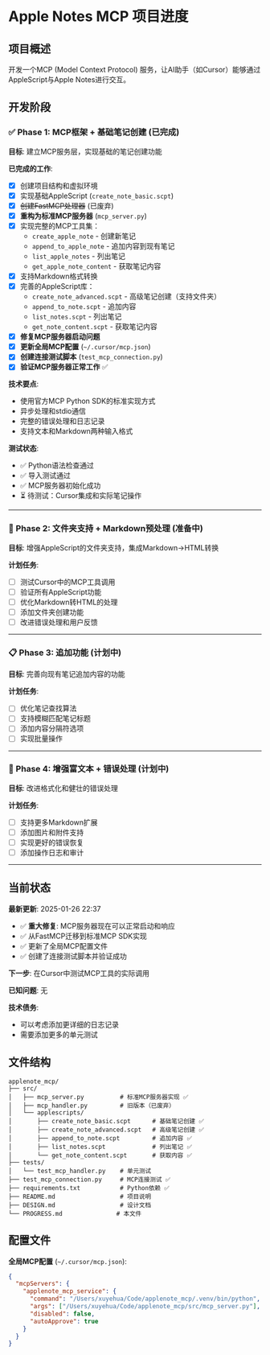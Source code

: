 # Apple Notes MCP 项目进度

## 项目概述
开发一个MCP (Model Context Protocol) 服务，让AI助手（如Cursor）能够通过AppleScript与Apple Notes进行交互。

## 开发阶段

### ✅ Phase 1: MCP框架 + 基础笔记创建 (已完成)

**目标**: 建立MCP服务层，实现基础的笔记创建功能

**已完成的工作**:
- [x] 创建项目结构和虚拟环境
- [x] 实现基础AppleScript (`create_note_basic.scpt`)
- [x] ~~创建FastMCP处理器~~ (已废弃)
- [x] **重构为标准MCP服务器** (`mcp_server.py`)
- [x] 实现完整的MCP工具集：
  - `create_apple_note` - 创建新笔记
  - `append_to_apple_note` - 追加内容到现有笔记
  - `list_apple_notes` - 列出笔记
  - `get_apple_note_content` - 获取笔记内容
- [x] 支持Markdown格式转换
- [x] 完善的AppleScript库：
  - `create_note_advanced.scpt` - 高级笔记创建（支持文件夹）
  - `append_to_note.scpt` - 追加内容
  - `list_notes.scpt` - 列出笔记
  - `get_note_content.scpt` - 获取笔记内容
- [x] **修复MCP服务器启动问题**
- [x] **更新全局MCP配置** (`~/.cursor/mcp.json`)
- [x] **创建连接测试脚本** (`test_mcp_connection.py`)
- [x] **验证MCP服务器正常工作** ✅

**技术要点**:
- 使用官方MCP Python SDK的标准实现方式
- 异步处理和stdio通信
- 完整的错误处理和日志记录
- 支持文本和Markdown两种输入格式

**测试状态**: 
- ✅ Python语法检查通过
- ✅ 导入测试通过  
- ✅ MCP服务器初始化成功
- ⏳ 待测试：Cursor集成和实际笔记操作

---

### 🔄 Phase 2: 文件夹支持 + Markdown预处理 (准备中)

**目标**: 增强AppleScript的文件夹支持，集成Markdown→HTML转换

**计划任务**:
- [ ] 测试Cursor中的MCP工具调用
- [ ] 验证所有AppleScript功能
- [ ] 优化Markdown转HTML的处理
- [ ] 添加文件夹创建功能
- [ ] 改进错误处理和用户反馈

---

### 📋 Phase 3: 追加功能 (计划中)

**目标**: 完善向现有笔记追加内容的功能

**计划任务**:
- [ ] 优化笔记查找算法
- [ ] 支持模糊匹配笔记标题
- [ ] 添加内容分隔符选项
- [ ] 实现批量操作

---

### 🎨 Phase 4: 增强富文本 + 错误处理 (计划中)

**目标**: 改进格式化和健壮的错误处理

**计划任务**:
- [ ] 支持更多Markdown扩展
- [ ] 添加图片和附件支持
- [ ] 实现更好的错误恢复
- [ ] 添加操作日志和审计

---

## 当前状态

**最新更新**: 2025-01-26 22:37
- ✅ **重大修复**: MCP服务器现在可以正常启动和响应
- ✅ 从FastMCP迁移到标准MCP SDK实现
- ✅ 更新了全局MCP配置文件
- ✅ 创建了连接测试脚本并验证成功

**下一步**: 在Cursor中测试MCP工具的实际调用

**已知问题**: 无

**技术债务**: 
- 可以考虑添加更详细的日志记录
- 需要添加更多的单元测试

## 文件结构

```
applenote_mcp/
├── src/
│   ├── mcp_server.py          # 标准MCP服务器实现 ✅
│   ├── mcp_handler.py         # 旧版本（已废弃）
│   └── applescripts/
│       ├── create_note_basic.scpt      # 基础笔记创建 ✅
│       ├── create_note_advanced.scpt   # 高级笔记创建 ✅
│       ├── append_to_note.scpt         # 追加内容 ✅
│       ├── list_notes.scpt             # 列出笔记 ✅
│       └── get_note_content.scpt       # 获取内容 ✅
├── tests/
│   └── test_mcp_handler.py    # 单元测试
├── test_mcp_connection.py     # MCP连接测试 ✅
├── requirements.txt           # Python依赖 ✅
├── README.md                  # 项目说明
├── DESIGN.md                  # 设计文档
└── PROGRESS.md               # 本文件
```

## 配置文件

**全局MCP配置** (`~/.cursor/mcp.json`):
```json
{
  "mcpServers": {
    "applenote_mcp_service": {
      "command": "/Users/xuyehua/Code/applenote_mcp/.venv/bin/python", 
      "args": ["/Users/xuyehua/Code/applenote_mcp/src/mcp_server.py"],
      "disabled": false, 
      "autoApprove": true 
    }
  }
}
```
